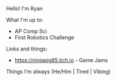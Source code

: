 Hello!
I'm Ryan

What I'm up to:
- AP Comp Sci
- First Robotics Challenge

Links and things:
- https://ninjapig85.itch.io - Game Jams

Things I'm always (He/Him | Tired | Vibing)
